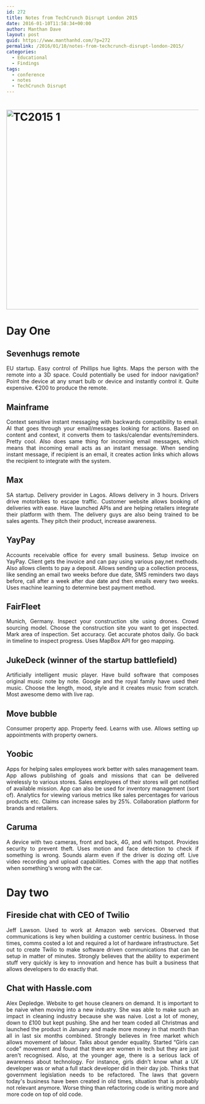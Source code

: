```yaml
---
id: 272
title: Notes from TechCrunch Disrupt London 2015
date: 2016-01-10T11:58:34+00:00
author: Manthan Dave
layout: post
guid: https://www.manthanhd.com/?p=272
permalink: /2016/01/10/notes-from-techcrunch-disrupt-london-2015/
categories:
  - Educational
  - Findings
tags:
  - conference
  - notes
  - TechCrunch Disrupt
---
```

<h1><a href="https://www.manthanhd.com/wp-content/uploads/2016/01/TC2015-1.jpg"><img class="aligncenter size-large wp-image-275" src="https://www.manthanhd.com/wp-content/uploads/2016/01/TC2015-1-1024x768.jpg" alt="TC2015 1" width="696" height="522" /></a></h1>
<h1 style="text-align: justify;">Day One</h1>
<h2 style="text-align: justify;">Sevenhugs remote</h2>
<p style="text-align: justify;">EU startup. Easy control of Phillips hue lights. Maps the person with the remote into a 3D space. Could potentially be used for indoor navigation?
Point the device at any smart bulb or device and instantly control it.
Quite expensive. €200 to produce the remote.<!--more--></p>

<h2 style="text-align: justify;">Mainframe</h2>
<p style="text-align: justify;">Context sensitive instant messaging with backwards compatibility to email. AI that goes through your email/messages looking for actions. Based on content and context, it converts them to tasks/calendar events/reminders. Pretty cool. Also does same thing for incoming email messages, which means that incoming email acts as an instant message. When sending instant message, if recipient is an email, it creates action links which allows the recipient to integrate with the system.</p>

<h2 style="text-align: justify;">Max</h2>
<p style="text-align: justify;">SA startup. Delivery provider in Lagos. Allows delivery in 3 hours. Drivers drive motorbikes to escape traffic. Customer website allows booking of deliveries with ease. Have launched APIs and are helping retailers integrate their platform with them. The delivery guys are also being trained to be sales agents. They pitch their product, increase awareness.</p>

<h2 style="text-align: justify;">YayPay</h2>
<p style="text-align: justify;">Accounts receivable office for every small business. Setup invoice on YayPay. Client gets the invoice and can pay using various pay,net methods. Also allows clients to pay a deposit. Allows sending up a collection process, like sending an email two weeks before due date, SMS reminders two days before, call after a week after due date and then emails every two weeks. Uses machine learning to determine best payment method.</p>

<h2 style="text-align: justify;">FairFleet</h2>
<p style="text-align: justify;">Munich, Germany. Inspect your construction site using drones. Crowd sourcing model. Choose the construction site you want to get inspected. Mark area of inspection. Set accuracy. Get accurate photos daily. Go back in timeline to inspect progress. Uses MapBox API for geo mapping.</p>

<h2 style="text-align: justify;">JukeDeck (winner of the startup battlefield)</h2>
<p style="text-align: justify;">Artificially intelligent music player. Have build software that composes original music note by note. Google and the royal family have used their music. Choose the length, mood, style and it creates music from scratch. Most awesome demo with live rap.</p>

<h2 style="text-align: justify;">Move bubble</h2>
<p style="text-align: justify;">Consumer property app. Property feed. Learns with use. Allows setting up appointments with property owners.</p>

<h2 style="text-align: justify;">Yoobic</h2>
<p style="text-align: justify;">Apps for helping sales employees work better with sales management team. App allows publishing of goals and missions that can be delivered wirelessly to various stores. Sales employees of their stores will get notified of available mission. App can also be used for inventory management (sort of). Analytics for viewing various metrics like sales percentages for various products etc. Claims can increase sales by 25%. Collaboration platform for brands and retailers.</p>

<h2 style="text-align: justify;">Caruma</h2>
<p style="text-align: justify;">A device with two cameras, front and back, 4G, and wifi hotspot. Provides security to prevent theft. Uses motion and face detection to check if something is wrong. Sounds alarm even if the driver is dozing off. Live video recording and upload capabilities. Comes with the app that notifies when something's wrong with the car.</p>

<h1 style="text-align: justify;">Day two</h1>
<h2 style="text-align: justify;">Fireside chat with CEO of Twilio</h2>
<p style="text-align: justify;">Jeff Lawson. Used to work at Amazon web services. Observed that communications is key when building a customer centric business. In those times, comms costed a lot and required a lot of hardware infrastructure. Set out to create Twilio to make software driven communications that can be setup in matter of minutes. Strongly believes that the ability to experiment stuff very quickly is key to innovation and hence has built a business that allows developers to do exactly that.</p>

<h2 style="text-align: justify;">Chat with Hassle.com</h2>
<p style="text-align: justify;">Alex Depledge. Website to get house cleaners on demand. It is important to be naive when moving into a new industry. She was able to make such an impact in cleaning industry because she was naive. Lost a lot of money, down to £100 but kept pushing. She and her team coded all Christmas and launched the product in January and made more money in that month than all in last six months combined. Strongly believes in free market which allows movement of labour. Talks about gender equality. Started “Girls can code” movement and found that there are women in tech but they are just aren't recognised. Also, at the younger age, there is a serious lack of awareness about technology. For instance, girls didn't know what a UX developer was or what a full stack developer did in their day job.
Thinks that government legislation needs to be refactored. The laws that govern today's business have been created in old times, situation that is probably not relevant anymore. Worse thing than refactoring code is writing more and more code on top of old code.</p>